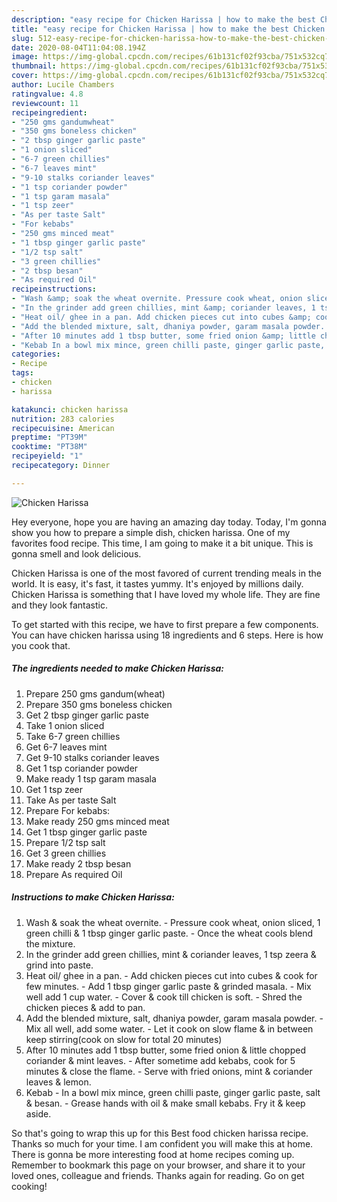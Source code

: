 ```yaml
---
description: "easy recipe for Chicken Harissa | how to make the best Chicken Harissa"
title: "easy recipe for Chicken Harissa | how to make the best Chicken Harissa"
slug: 512-easy-recipe-for-chicken-harissa-how-to-make-the-best-chicken-harissa
date: 2020-08-04T11:04:08.194Z
image: https://img-global.cpcdn.com/recipes/61b131cf02f93cba/751x532cq70/chicken-harissa-recipe-main-photo.jpg
thumbnail: https://img-global.cpcdn.com/recipes/61b131cf02f93cba/751x532cq70/chicken-harissa-recipe-main-photo.jpg
cover: https://img-global.cpcdn.com/recipes/61b131cf02f93cba/751x532cq70/chicken-harissa-recipe-main-photo.jpg
author: Lucile Chambers
ratingvalue: 4.8
reviewcount: 11
recipeingredient:
- "250 gms gandumwheat"
- "350 gms boneless chicken"
- "2 tbsp ginger garlic paste"
- "1 onion sliced"
- "6-7 green chillies"
- "6-7 leaves mint"
- "9-10 stalks coriander leaves"
- "1 tsp coriander powder"
- "1 tsp garam masala"
- "1 tsp zeer"
- "As per taste Salt"
- "For kebabs"
- "250 gms minced meat"
- "1 tbsp ginger garlic paste"
- "1/2 tsp salt"
- "3 green chillies"
- "2 tbsp besan"
- "As required Oil"
recipeinstructions:
- "Wash &amp; soak the wheat overnite. Pressure cook wheat, onion sliced, 1 green chilli &amp; 1 tbsp ginger garlic paste. Once the wheat cools blend the mixture."
- "In the grinder add green chillies, mint &amp; coriander leaves, 1 tsp zeera &amp; grind into paste."
- "Heat oil/ ghee in a pan. Add chicken pieces cut into cubes &amp; cook for few minutes. Add 1 tbsp ginger garlic paste &amp; grinded masala. Mix well add 1 cup water. Cover &amp; cook till chicken is soft. Shred the chicken pieces &amp; add to pan."
- "Add the blended mixture, salt, dhaniya powder, garam masala powder. Mix all well, add some water. Let it cook on slow flame &amp; in between keep stirring(cook on slow for total 20 minutes)"
- "After 10 minutes add 1 tbsp butter, some fried onion &amp; little chopped coriander &amp; mint leaves. After sometime add kebabs, cook for 5 minutes &amp; close the flame. Serve with fried onions, mint &amp; coriander leaves &amp; lemon."
- "Kebab In a bowl mix mince, green chilli paste, ginger garlic paste, salt &amp; besan. Grease hands with oil &amp; make small kebabs. Fry it &amp; keep aside."
categories:
- Recipe
tags:
- chicken
- harissa

katakunci: chicken harissa 
nutrition: 283 calories
recipecuisine: American
preptime: "PT39M"
cooktime: "PT38M"
recipeyield: "1"
recipecategory: Dinner

---
```



![Chicken Harissa](https://img-global.cpcdn.com/recipes/61b131cf02f93cba/751x532cq70/chicken-harissa-recipe-main-photo.jpg)

Hey everyone, hope you are having an amazing day today. Today, I'm gonna show you how to prepare a simple dish, chicken harissa. One of my favorites food recipe. This time, I am going to make it a bit unique. This is gonna smell and look delicious.

Chicken Harissa is one of the most favored of current trending meals in the world. It is easy, it's fast, it tastes yummy. It's enjoyed by millions daily. Chicken Harissa is something that I have loved my whole life. They are fine and they look fantastic.




To get started with this recipe, we have to first prepare a few components. You can have chicken harissa using 18 ingredients and 6 steps. Here is how you cook that.

<!--inarticleads1-->

##### The ingredients needed to make Chicken Harissa:

1. Prepare 250 gms gandum(wheat)
1. Prepare 350 gms boneless chicken
1. Get 2 tbsp ginger garlic paste
1. Take 1 onion sliced
1. Take 6-7 green chillies
1. Get 6-7 leaves mint
1. Get 9-10 stalks coriander leaves
1. Get 1 tsp coriander powder
1. Make ready 1 tsp garam masala
1. Get 1 tsp zeer
1. Take As per taste Salt
1. Prepare For kebabs:
1. Make ready 250 gms minced meat
1. Get 1 tbsp ginger garlic paste
1. Prepare 1/2 tsp salt
1. Get 3 green chillies
1. Make ready 2 tbsp besan
1. Prepare As required Oil




<!--inarticleads2-->

##### Instructions to make Chicken Harissa:

1. Wash &amp; soak the wheat overnite. - Pressure cook wheat, onion sliced, 1 green chilli &amp; 1 tbsp ginger garlic paste. - Once the wheat cools blend the mixture.
1. In the grinder add green chillies, mint &amp; coriander leaves, 1 tsp zeera &amp; grind into paste.
1. Heat oil/ ghee in a pan. - Add chicken pieces cut into cubes &amp; cook for few minutes. - Add 1 tbsp ginger garlic paste &amp; grinded masala. - Mix well add 1 cup water. - Cover &amp; cook till chicken is soft. - Shred the chicken pieces &amp; add to pan.
1. Add the blended mixture, salt, dhaniya powder, garam masala powder. - Mix all well, add some water. - Let it cook on slow flame &amp; in between keep stirring(cook on slow for total 20 minutes)
1. After 10 minutes add 1 tbsp butter, some fried onion &amp; little chopped coriander &amp; mint leaves. - After sometime add kebabs, cook for 5 minutes &amp; close the flame. - Serve with fried onions, mint &amp; coriander leaves &amp; lemon.
1. Kebab - In a bowl mix mince, green chilli paste, ginger garlic paste, salt &amp; besan. - Grease hands with oil &amp; make small kebabs. Fry it &amp; keep aside.




So that's going to wrap this up for this Best food chicken harissa recipe. Thanks so much for your time. I am confident you will make this at home. There is gonna be more interesting food at home recipes coming up. Remember to bookmark this page on your browser, and share it to your loved ones, colleague and friends. Thanks again for reading. Go on get cooking!

